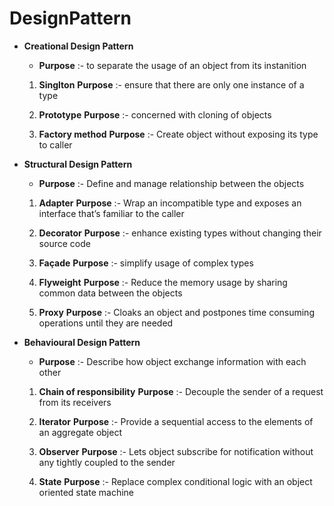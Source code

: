 # DesignPattern

* **Creational Design Pattern**

  *  **Purpose** :- to separate the usage of an object from its instanition 
  
  
  1. **Singlton**
     **Purpose** :- ensure that there are only one instance of a type
     
  1. **Prototype**
     **Purpose** :- concerned with cloning of objects
     
  1. **Factory method**
     **Purpose** :- Create object without exposing its type to caller
     
     
     
* **Structural Design Pattern**

  *  **Purpose** :- Define and manage relationship between the objects 
  
  
  1. **Adapter**
     **Purpose** :- Wrap an incompatible type and exposes an interface that’s familiar to the caller
     
  2. **Decorator**
     **Purpose** :- enhance existing types without changing their source code
     
  3. **Façade**
     **Purpose** :-  simplify usage of complex types
     
  4. **Flyweight**
     **Purpose** :- Reduce the memory usage by sharing common data between the objects

  5. **Proxy**
     **Purpose** :- Cloaks an object and postpones time consuming  operations until they are needed
     
     
     
* **Behavioural Design Pattern**

  *  **Purpose** :- Describe  how object  exchange information with each other
  
  
  1. **Chain of responsibility**
     **Purpose** :- Decouple the sender of a request from its receivers
     
  2. **Iterator**
     **Purpose** :- Provide a sequential access to the elements of an aggregate object
     
  3. **Observer**
     **Purpose** :- Lets object subscribe for notification  without any tightly coupled to the sender
     
  4. **State**
     **Purpose** :-  Replace complex conditional logic with an object oriented state machine

